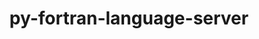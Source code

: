 ---
title: "py-fortran-language-server"
layout: cache
categories: [package, develop]
meta: {"versions": ["1.12.0"], "compilers": ["gcc@=10.2.1", "gcc@=7.5.0"], "oss": ["centos7", "ubuntu18.04"], "platforms": ["linux"], "targets": ["x86_64_v3"], "stacks": ["developer-tools", "developer-tools-manylinux2014", "root"], "num_specs": 10, "num_specs_by_stack": {"root": 10, "developer-tools-manylinux2014": 5, "developer-tools": 5}}
spec_details: [{"hash": "2h4inugsdd7jogazq3oyd6crfms6j45l", "compiler": "gcc@=10.2.1", "versions": ["1.12.0"], "os": "centos7", "platform": "linux", "target": "x86_64_v3", "variants": ["build_system=python_pip"], "stacks": ["root", "developer-tools-manylinux2014"], "size": "-", "tarball": "https://binaries.spack.io/develop/build_cache/linux-centos7-x86_64_v3/gcc-10.2.1/py-fortran-language-server-1.12.0/linux-centos7-x86_64_v3-gcc-10.2.1-py-fortran-language-server-1.12.0-2h4inugsdd7jogazq3oyd6crfms6j45l.spack"}, {"hash": "fp3uyslmuttvwdzfllwhzdoyfaaiiqk2", "compiler": "gcc@=10.2.1", "versions": ["1.12.0"], "os": "centos7", "platform": "linux", "target": "x86_64_v3", "variants": ["build_system=python_pip"], "stacks": ["root", "developer-tools-manylinux2014"], "size": "-", "tarball": "https://binaries.spack.io/develop/build_cache/linux-centos7-x86_64_v3/gcc-10.2.1/py-fortran-language-server-1.12.0/linux-centos7-x86_64_v3-gcc-10.2.1-py-fortran-language-server-1.12.0-fp3uyslmuttvwdzfllwhzdoyfaaiiqk2.spack"}, {"hash": "o6qead2udt4bamt3rcyywjg57jlvu6pe", "compiler": "gcc@=10.2.1", "versions": ["1.12.0"], "os": "centos7", "platform": "linux", "target": "x86_64_v3", "variants": ["build_system=python_pip"], "stacks": ["root", "developer-tools-manylinux2014"], "size": "-", "tarball": "https://binaries.spack.io/develop/build_cache/linux-centos7-x86_64_v3/gcc-10.2.1/py-fortran-language-server-1.12.0/linux-centos7-x86_64_v3-gcc-10.2.1-py-fortran-language-server-1.12.0-o6qead2udt4bamt3rcyywjg57jlvu6pe.spack"}, {"hash": "llfzahe3xwwvlgtipzfrrz265d656tzo", "compiler": "gcc@=10.2.1", "versions": ["1.12.0"], "os": "centos7", "platform": "linux", "target": "x86_64_v3", "variants": ["build_system=python_pip"], "stacks": ["root", "developer-tools-manylinux2014"], "size": "-", "tarball": "https://binaries.spack.io/develop/build_cache/linux-centos7-x86_64_v3/gcc-10.2.1/py-fortran-language-server-1.12.0/linux-centos7-x86_64_v3-gcc-10.2.1-py-fortran-language-server-1.12.0-llfzahe3xwwvlgtipzfrrz265d656tzo.spack"}, {"hash": "putgeu4o7lmuogrrvyhuxtwpt4zmgeoj", "compiler": "gcc@=10.2.1", "versions": ["1.12.0"], "os": "centos7", "platform": "linux", "target": "x86_64_v3", "variants": ["build_system=python_pip"], "stacks": ["root", "developer-tools-manylinux2014"], "size": "-", "tarball": "https://binaries.spack.io/develop/build_cache/linux-centos7-x86_64_v3/gcc-10.2.1/py-fortran-language-server-1.12.0/linux-centos7-x86_64_v3-gcc-10.2.1-py-fortran-language-server-1.12.0-putgeu4o7lmuogrrvyhuxtwpt4zmgeoj.spack"}, {"hash": "mdjapeeknh4wryoyxrbbki2etvk6mr7n", "compiler": "gcc@=7.5.0", "versions": ["1.12.0"], "os": "ubuntu18.04", "platform": "linux", "target": "x86_64_v3", "variants": ["build_system=python_pip"], "stacks": ["root", "developer-tools"], "size": "-", "tarball": "https://binaries.spack.io/develop/build_cache/linux-ubuntu18.04-x86_64_v3/gcc-7.5.0/py-fortran-language-server-1.12.0/linux-ubuntu18.04-x86_64_v3-gcc-7.5.0-py-fortran-language-server-1.12.0-mdjapeeknh4wryoyxrbbki2etvk6mr7n.spack"}, {"hash": "5bbxcthiwyo6acytsovnotupbywbf5tp", "compiler": "gcc@=7.5.0", "versions": ["1.12.0"], "os": "ubuntu18.04", "platform": "linux", "target": "x86_64_v3", "variants": ["build_system=python_pip"], "stacks": ["root", "developer-tools"], "size": "-", "tarball": "https://binaries.spack.io/develop/build_cache/linux-ubuntu18.04-x86_64_v3/gcc-7.5.0/py-fortran-language-server-1.12.0/linux-ubuntu18.04-x86_64_v3-gcc-7.5.0-py-fortran-language-server-1.12.0-5bbxcthiwyo6acytsovnotupbywbf5tp.spack"}, {"hash": "3vhaavwah56oz3telehgwnmsy7d6regi", "compiler": "gcc@=7.5.0", "versions": ["1.12.0"], "os": "ubuntu18.04", "platform": "linux", "target": "x86_64_v3", "variants": ["build_system=python_pip"], "stacks": ["root", "developer-tools"], "size": "-", "tarball": "https://binaries.spack.io/develop/build_cache/linux-ubuntu18.04-x86_64_v3/gcc-7.5.0/py-fortran-language-server-1.12.0/linux-ubuntu18.04-x86_64_v3-gcc-7.5.0-py-fortran-language-server-1.12.0-3vhaavwah56oz3telehgwnmsy7d6regi.spack"}, {"hash": "fzpgueiqpsncxbwzczqtla6sp7adptuw", "compiler": "gcc@=7.5.0", "versions": ["1.12.0"], "os": "ubuntu18.04", "platform": "linux", "target": "x86_64_v3", "variants": ["build_system=python_pip"], "stacks": ["root", "developer-tools"], "size": "-", "tarball": "https://binaries.spack.io/develop/build_cache/linux-ubuntu18.04-x86_64_v3/gcc-7.5.0/py-fortran-language-server-1.12.0/linux-ubuntu18.04-x86_64_v3-gcc-7.5.0-py-fortran-language-server-1.12.0-fzpgueiqpsncxbwzczqtla6sp7adptuw.spack"}, {"hash": "gzgzdb5ecqrc66rgwjctuwzn7hmv3sl7", "compiler": "gcc@=7.5.0", "versions": ["1.12.0"], "os": "ubuntu18.04", "platform": "linux", "target": "x86_64_v3", "variants": ["build_system=python_pip"], "stacks": ["root", "developer-tools"], "size": "-", "tarball": "https://binaries.spack.io/develop/build_cache/linux-ubuntu18.04-x86_64_v3/gcc-7.5.0/py-fortran-language-server-1.12.0/linux-ubuntu18.04-x86_64_v3-gcc-7.5.0-py-fortran-language-server-1.12.0-gzgzdb5ecqrc66rgwjctuwzn7hmv3sl7.spack"}]
---